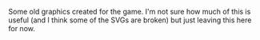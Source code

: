 Some old graphics created for the game. I'm not sure how much of this is useful (and I think some of the SVGs are broken) but just leaving this here for now.
